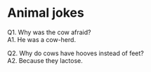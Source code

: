 # Animal jokes

Q1. Why was the cow afraid?<br>
A1. He was a cow-herd.

Q2. Why do cows have hooves instead of feet?<br>
A2. Because they lactose.